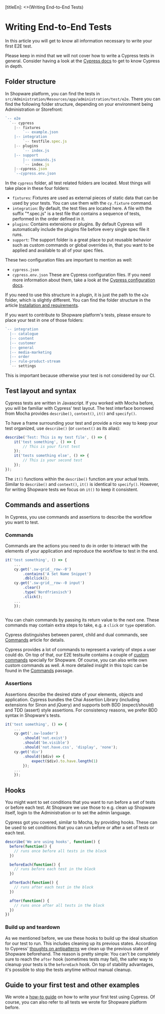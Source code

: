 [titleEn]: <>(Writing End-to-End Tests)

# Writing End-to-End Tests

In this article you will get to know all information necessary to write your first E2E test.

Please keep in mind that we will not cover how to write a Cypress tests in general.
Consider having a look at the [Cypress docs](https://docs.cypress.io) to get to know Cypress in depth.

## Folder structure

In Shopware platform, you can find the tests in `src/Administration/Resources/app/administration/test/e2e`.
There you can find the following folder structure, depending on your environment being Administration or Storefront:
```javascript
`-- e2e
  `-- cypress
    |-- fixtures
        `-- example.json
    |-- integration
        `-- testfile.spec.js
    |-- plugins
        `-- index.js
    |-- support
        |-- commands.js
        `-- index.js
    |--cypress.json
    `--cypress.env.json
```

In the `cypress` folder, all test related folders are located. Most things will take place in these four folders:
* `fixtures`: Fixtures are used as external pieces of static data that can be used by your tests. You can use them
with the `cy.fixture` command.
* `integration`: By default, the test files are located here. A file with the suffix "*.spec.js" is a test file that
contains a sequence of tests, performed in the order defined in it.
* `plugins`: Contains extensions or plugins. By default Cypress will automatically include the plugins file before
every single spec file it runs.
* `support`: The support folder is a great place to put reusable behavior such as custom commands or global overrides in,
that you want to be applied and available to all of your spec files.

These two configuration files are important to mention as well:
* `cypress.json`
* `cypress.env.json`
These are Cypress configuration files. If you need more information about them, take a look at the [Cypress configuration docs](https://docs.cypress.io/guides/references/configuration.html).

If you need to use this structure in a plugin, it is just the path to the `e2e` folder, which is slightly different.
You can find the folder structure in the article [Installation and requirements](#Installation-and-requirements).

If you want to contribute to Shopware platform's tests, please ensure to place your test in one of those folders:
```javascript
`-- integration
  |-- catalogue
  |-- content
  |-- customer
  |-- general
  |-- media-marketing
  |-- order
  |-- rule-product-stream
  `-- settings
```

This is important because otherwise your test is not considered by our CI.

## Test layout and syntax

Cypress tests are written in Javascript. If you worked with Mocha before, you will be familiar with Cypress' test
layout. The test interface borrowed from Mocha provides `describe()`, `context()`, `it()` and `specify()`.

To have a frame surrounding your test and provide a nice way to keep your test organized, use `describe()` (or `context()` as its alias):
```javascript
describe('Test: This is my test file', () => {
    it('test something', () => {
        // This is your first test
    });
    it('tests something else', () => {
        // This is your second test
    });
});
```

The `it()` functions within the `describe()` function are your actual tests.
Similar to `describe()` and `context()`, `it()` is identical to `specify()`. However, for writing Shopware tests
we focus on `it()` to keep it consistent.

## Commands and assertions

In Cypress, you use commands and assertions to describe the workflow you want to test.

### Commands

Commands are the actions you need to do in order to interact with the elements of your application and reproduce the
workflow to test in the end.
```javascript
it('test something', () => {
    ...
    cy.get('.sw-grid__row--0')
        .contains('A Set Name Snippet')
        .dblclick();
    cy.get('.sw-grid__row--0 input')
        .clear()
        .type('Nordfriesisch')
        .click();
    ...
    });
    
```

You can chain commands by passing its return value to the next one. These commands may contain extra
steps to take, e.g. a `click` or `type` operation.

Cypress distinguishes between parent, child and dual commands, see [Commands](#Commands) article for details.

Cypress provides a lot of commands to represent a variety of steps a user could do. On top of that, our E2E testsuite
contains a couple of [custom commands](#Shopware's-custom-commands) specially for Shopware.
Of course, you can also write own custom commands as well. A more detailed insight in this topic can be found in the 
[Commands](#Commands) passage.

### Assertions

Assertions describe the desired state of your elements, objects and application. Cypress bundles the Chai
Assertion Library (including extensions for Sinon and jQuery) and supports both BDD (expect/should) and TDD (assert)
style assertions. For consistency reasons, we prefer BDD syntax in Shopware's tests.

```javascript
it('test something', () => {
    ...
    cy.get('.sw-loader')
        .should('not.exist')
        .should('be.visible')
        .should('not.have.css', 'display', 'none');
    cy.get('div')
        .should(($div) => {
            expect($div).to.have.length(1)
        });
    ...
    });
```

## Hooks

You might want to set conditions that you want to run before a set of tests or before each test. At Shopware we use 
those to e.g. clean up Shopware itself, login to the Administration or to set the admin language.

Cypress got you covered, similar to Mocha, by providing hooks. These can be used to set conditions that
you can run before or after a set of tests or each test.

```javascript
describe('We are using hooks', function() {
  before(function() {
    // runs once before all tests in the block
  })

  beforeEach(function() {
    // runs before each test in the block
  })

  afterEach(function() {
    // runs after each test in the block
  })

  after(function() {
    // runs once after all tests in the block
  })
})
```

### Build up and teardown

As we mentioned before, we use these hooks to build up the ideal situation for our test to run. This includes
cleaning up its previous states. According to Cypress'
[thoughts on antipatterns](https://docs.cypress.io/guides/references/best-practices.html#Using-after-or-afterEach-hooks)
we clean up the previous state of Shopware beforehand. The reason is pretty simple: You can't be completely sure to reach 
the `after` hook (sometimes tests may fail), the safer way to cleanup your tests is the `beforeEach` hook. 
On top of stability advantages, it's possible to stop the tests anytime without manual cleanup.

## Guide to your first test and other examples

We wrote a [how-to guide](https://docs.shopware.com/en/shopware-platform-dev-en/how-to/end-to-end-tests-in-plugins)
on how to write your first test using Cypress. Of course, you can also refer to all tests we wrote for Shopware
platform before.
